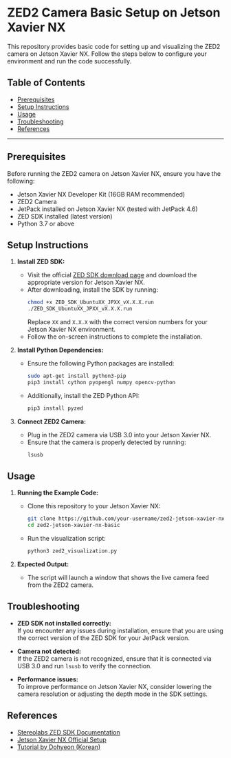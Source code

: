 # ZED2 Camera Basic Setup on Jetson Xavier NX

This repository provides basic code for setting up and visualizing the ZED2 camera on Jetson Xavier NX. Follow the steps below to configure your environment and run the code successfully.

## Table of Contents
- [Prerequisites](#prerequisites)
- [Setup Instructions](#setup-instructions)
- [Usage](#usage)
- [Troubleshooting](#troubleshooting)
- [References](#references)

---

## Prerequisites

Before running the ZED2 camera on Jetson Xavier NX, ensure you have the following:
- Jetson Xavier NX Developer Kit (16GB RAM recommended)
- ZED2 Camera
- JetPack installed on Jetson Xavier NX (tested with JetPack 4.6)
- ZED SDK installed (latest version)
- Python 3.7 or above

## Setup Instructions

1. **Install ZED SDK:**
   - Visit the official [ZED SDK download page](https://www.stereolabs.com/developers/release/) and download the appropriate version for Jetson Xavier NX.
   - After downloading, install the SDK by running:
     ```bash
     chmod +x ZED_SDK_UbuntuXX_JPXX_vX.X.X.run
     ./ZED_SDK_UbuntuXX_JPXX_vX.X.X.run
     ```
     Replace `XX` and `X.X.X` with the correct version numbers for your Jetson Xavier NX environment.
   - Follow the on-screen instructions to complete the installation.

2. **Install Python Dependencies:**
   - Ensure the following Python packages are installed:
     ```bash
     sudo apt-get install python3-pip
     pip3 install cython pyopengl numpy opencv-python
     ```
   - Additionally, install the ZED Python API:
     ```bash
     pip3 install pyzed
     ```

3. **Connect ZED2 Camera:**
   - Plug in the ZED2 camera via USB 3.0 into your Jetson Xavier NX.
   - Ensure that the camera is properly detected by running:
     ```bash
     lsusb
     ```

## Usage

1. **Running the Example Code:**
   - Clone this repository to your Jetson Xavier NX:
     ```bash
     git clone https://github.com/your-username/zed2-jetson-xavier-nx-basic.git
     cd zed2-jetson-xavier-nx-basic
     ```
   - Run the visualization script:
     ```bash
     python3 zed2_visualization.py
     ```

2. **Expected Output:**
   - The script will launch a window that shows the live camera feed from the ZED2 camera.
  
## Troubleshooting

- **ZED SDK not installed correctly:**  
  If you encounter any issues during installation, ensure that you are using the correct version of the ZED SDK for your JetPack version.

- **Camera not detected:**  
  If the ZED2 camera is not recognized, ensure that it is connected via USB 3.0 and run `lsusb` to verify the connection.

- **Performance issues:**  
  To improve performance on Jetson Xavier NX, consider lowering the camera resolution or adjusting the depth mode in the SDK settings.

## References

- [Stereolabs ZED SDK Documentation](https://www.stereolabs.com/docs/)
- [Jetson Xavier NX Official Setup](https://developer.nvidia.com/embedded/jetson-xavier-nx-developer-kit)
- [Tutorial by Dohyeon (Korean)](https://dohyeon.tistory.com/19)

